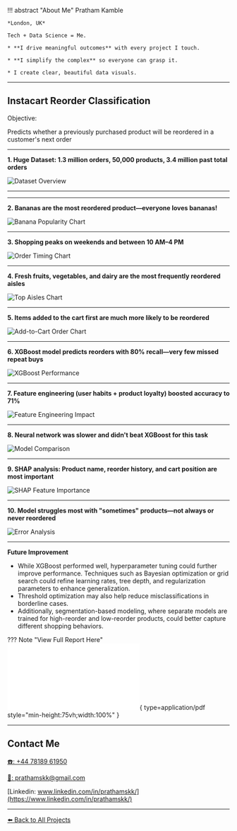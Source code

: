 !!! abstract "About Me"
    Pratham Kamble

    *London, UK*

    Tech + Data Science = Me.

    * **I drive meaningful outcomes** with every project I touch.

    * **I simplify the complex** so everyone can grasp it.

    * I create clear, beautiful data visuals.

---

## Instacart Reorder Classification

Objective: 

Predicts whether a previously purchased product will be reordered in a 
customer's next order

---

**1. Huge Dataset: 1.3 million orders, 50,000 products, 3.4 million past total orders**  

![Dataset Overview](instacart_dataset_description.png)

---

---

**2. Bananas are the most reordered product—everyone loves bananas!**  

![Banana Popularity Chart](banana_pop_chart.png)

---

**3. Shopping peaks on weekends and between 10 AM–4 PM**  

![Order Timing Chart](order_timing_chart.png)

---

**4. Fresh fruits, vegetables, and dairy are the most frequently reordered aisles**  

![Top Aisles Chart](top_aisles_chart.png)

---

**5. Items added to the cart first are much more likely to be reordered**  

![Add-to-Cart Order Chart](add_cart_order_chart.png)

---

**6. XGBoost model predicts reorders with 80% recall—very few missed repeat buys**  

![XGBoost Performance](instacart_model_xgboost.png)

---

**7. Feature engineering (user habits + product loyalty) boosted accuracy to 71%**  

![Feature Engineering Impact](instacart_optimized_xgboost.png)

---

**8. Neural network was slower and didn't beat XGBoost for this task**  

![Model Comparison](instacart_nn_xgboost.png)

---

**9. SHAP analysis: Product name, reorder history, and cart position are most important**  

![SHAP Feature Importance](instacart_shap.png)

---

**10. Model struggles most with "sometimes" products—not always or never reordered**  

![Error Analysis](instacart_error_analysis.jpg)

---

**Future Improvement**

* While XGBoost performed well, hyperparameter tuning could further improve performance. Techniques such as Bayesian optimization or grid search could refine learning rates, tree depth, and regularization parameters to enhance generalization.
* Threshold optimization may also help reduce misclassifications in borderline cases.
* Additionally, segmentation-based modeling, where separate models are trained for high-reorder and low-reorder products, could better capture different shopping behaviors.


??? Note "View Full Report Here"
    ![instacart report](../instacart.pdf){ type=application/pdf style="min-height:75vh;width:100%" }



---





## Contact Me

[☎️: +44 78189 61950](tel:+447818961950)

[📧: prathamskk@gmail.com](mailto:prathamskk@gmail.com)

[Linkedin: www.linkedin.com/in/prathamskk/](https://www.linkedin.com/in/prathamskk/)

---

[⬅️ Back to All Projects](index.md)